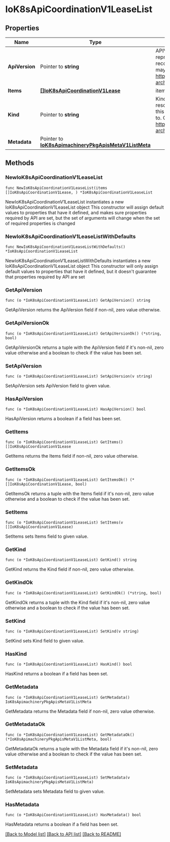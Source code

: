 # IoK8sApiCoordinationV1LeaseList

## Properties

Name | Type | Description | Notes
------------ | ------------- | ------------- | -------------
**ApiVersion** | Pointer to **string** | APIVersion defines the versioned schema of this representation of an object. Servers should convert recognized schemas to the latest internal value, and may reject unrecognized values. More info: https://git.k8s.io/community/contributors/devel/sig-architecture/api-conventions.md#resources | [optional] 
**Items** | [**[]IoK8sApiCoordinationV1Lease**](IoK8sApiCoordinationV1Lease.md) | items is a list of schema objects. | 
**Kind** | Pointer to **string** | Kind is a string value representing the REST resource this object represents. Servers may infer this from the endpoint the client submits requests to. Cannot be updated. In CamelCase. More info: https://git.k8s.io/community/contributors/devel/sig-architecture/api-conventions.md#types-kinds | [optional] 
**Metadata** | Pointer to [**IoK8sApimachineryPkgApisMetaV1ListMeta**](IoK8sApimachineryPkgApisMetaV1ListMeta.md) |  | [optional] 

## Methods

### NewIoK8sApiCoordinationV1LeaseList

`func NewIoK8sApiCoordinationV1LeaseList(items []IoK8sApiCoordinationV1Lease, ) *IoK8sApiCoordinationV1LeaseList`

NewIoK8sApiCoordinationV1LeaseList instantiates a new IoK8sApiCoordinationV1LeaseList object
This constructor will assign default values to properties that have it defined,
and makes sure properties required by API are set, but the set of arguments
will change when the set of required properties is changed

### NewIoK8sApiCoordinationV1LeaseListWithDefaults

`func NewIoK8sApiCoordinationV1LeaseListWithDefaults() *IoK8sApiCoordinationV1LeaseList`

NewIoK8sApiCoordinationV1LeaseListWithDefaults instantiates a new IoK8sApiCoordinationV1LeaseList object
This constructor will only assign default values to properties that have it defined,
but it doesn't guarantee that properties required by API are set

### GetApiVersion

`func (o *IoK8sApiCoordinationV1LeaseList) GetApiVersion() string`

GetApiVersion returns the ApiVersion field if non-nil, zero value otherwise.

### GetApiVersionOk

`func (o *IoK8sApiCoordinationV1LeaseList) GetApiVersionOk() (*string, bool)`

GetApiVersionOk returns a tuple with the ApiVersion field if it's non-nil, zero value otherwise
and a boolean to check if the value has been set.

### SetApiVersion

`func (o *IoK8sApiCoordinationV1LeaseList) SetApiVersion(v string)`

SetApiVersion sets ApiVersion field to given value.

### HasApiVersion

`func (o *IoK8sApiCoordinationV1LeaseList) HasApiVersion() bool`

HasApiVersion returns a boolean if a field has been set.

### GetItems

`func (o *IoK8sApiCoordinationV1LeaseList) GetItems() []IoK8sApiCoordinationV1Lease`

GetItems returns the Items field if non-nil, zero value otherwise.

### GetItemsOk

`func (o *IoK8sApiCoordinationV1LeaseList) GetItemsOk() (*[]IoK8sApiCoordinationV1Lease, bool)`

GetItemsOk returns a tuple with the Items field if it's non-nil, zero value otherwise
and a boolean to check if the value has been set.

### SetItems

`func (o *IoK8sApiCoordinationV1LeaseList) SetItems(v []IoK8sApiCoordinationV1Lease)`

SetItems sets Items field to given value.


### GetKind

`func (o *IoK8sApiCoordinationV1LeaseList) GetKind() string`

GetKind returns the Kind field if non-nil, zero value otherwise.

### GetKindOk

`func (o *IoK8sApiCoordinationV1LeaseList) GetKindOk() (*string, bool)`

GetKindOk returns a tuple with the Kind field if it's non-nil, zero value otherwise
and a boolean to check if the value has been set.

### SetKind

`func (o *IoK8sApiCoordinationV1LeaseList) SetKind(v string)`

SetKind sets Kind field to given value.

### HasKind

`func (o *IoK8sApiCoordinationV1LeaseList) HasKind() bool`

HasKind returns a boolean if a field has been set.

### GetMetadata

`func (o *IoK8sApiCoordinationV1LeaseList) GetMetadata() IoK8sApimachineryPkgApisMetaV1ListMeta`

GetMetadata returns the Metadata field if non-nil, zero value otherwise.

### GetMetadataOk

`func (o *IoK8sApiCoordinationV1LeaseList) GetMetadataOk() (*IoK8sApimachineryPkgApisMetaV1ListMeta, bool)`

GetMetadataOk returns a tuple with the Metadata field if it's non-nil, zero value otherwise
and a boolean to check if the value has been set.

### SetMetadata

`func (o *IoK8sApiCoordinationV1LeaseList) SetMetadata(v IoK8sApimachineryPkgApisMetaV1ListMeta)`

SetMetadata sets Metadata field to given value.

### HasMetadata

`func (o *IoK8sApiCoordinationV1LeaseList) HasMetadata() bool`

HasMetadata returns a boolean if a field has been set.


[[Back to Model list]](../README.md#documentation-for-models) [[Back to API list]](../README.md#documentation-for-api-endpoints) [[Back to README]](../README.md)


